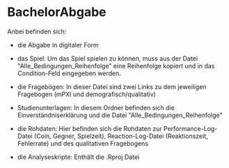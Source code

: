 # BachelorAbgabe

Anbei befinden sich:
- die Abgabe in digitaler Form
  
- das Spiel:
  Um das Spiel spielen zu können, muss aus der Datei "Alle_Bedingungen_Reihenfolge" eine Reihenfolge kopiert und in das Condition-Feld eingegeben werden.
  
- die Fragebögen:
  In dieser Datei sind zwei Links zu dem jeweiligen Fragebogen (mPXI und demografisch/qualitativ)
  
- Studienunterlagen:
  In diesem Ordner befinden sich die Einverständniserklärung und die Datei "Alle_Bedingungen_Reihenfolge"
  
- die Rohdaten:
  Hier befinden sich die Rohdaten zur Performance-Log-Datei (Coin, Gegner, Spielzeit), Reaction-Log-Datei (Reaktionszeit, Fehlerrate) und des qualitativen Fragebogens
  
- die Analyseskripte:
  Enthält die .Rproj Datei

